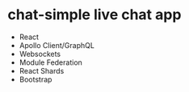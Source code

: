 #  chat-simple live chat app

*  React
*  Apollo Client/GraphQL
*  Websockets
*  Module Federation
*  React Shards
*  Bootstrap

